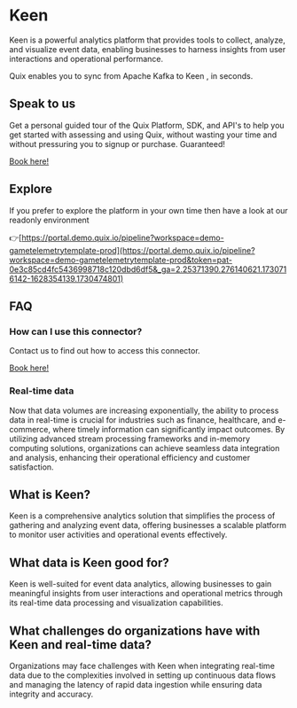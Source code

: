 <!-- START MARKDOWN -->
<!--[tech-name]-->
# Keen

<!--[blurb-about-tech]-->
Keen is a powerful analytics platform that provides tools to collect, analyze, and visualize event data, enabling businesses to harness insights from user interactions and operational performance.

Quix enables you to sync from Apache Kafka <span id="to_or_from">to</span> <span id="techname">Keen</span> , in seconds.

## Speak to us

Get a personal guided tour of the Quix Platform, SDK, and API's to help you get started with assessing and using Quix, without wasting your time and without pressuring you to signup or purchase. Guaranteed!

[Book here!](https://share.hsforms.com/1iW0TmZzKQMChk0lxd_tGiw4yjw2?__hstc=175542013.19c333c2ae8002be5fbc6a17a447e442.1730474801833.1730474801833.1730716142494.2&__hssc=175542013.2.1730716142494&__hsfp=3927774151)

## Explore

If you prefer to explore the platform in your own time then have a look at our readonly environment

👉[https://portal.demo.quix.io/pipeline?workspace=demo-gametelemetrytemplate-prod](https://portal.demo.quix.io/pipeline?workspace=demo-gametelemetrytemplate-prod&token=pat-0e3c85cd4fc5436998718c120dbd6df5&_ga=2.25371390.276140621.1730716142-1628354139.1730474801)

## FAQ 

### How can I use this connector?

Contact us to find out how to access this connector.

[Book here!](https://share.hsforms.com/1iW0TmZzKQMChk0lxd_tGiw4yjw2?__hstc=175542013.19c333c2ae8002be5fbc6a17a447e442.1730474801833.1730474801833.1730716142494.2&__hssc=175542013.2.1730716142494&__hsfp=3927774151)

### Real-time data

Now that data volumes are increasing exponentially, the ability to process data in real-time is crucial for industries such as finance, healthcare, and e-commerce, where timely information can significantly impact outcomes. By utilizing advanced stream processing frameworks and in-memory computing solutions, organizations can achieve seamless data integration and analysis, enhancing their operational efficiency and customer satisfaction.

## What is <span id="techname">Keen</span>?

<!--[tech-seo-text]-->
Keen is a comprehensive analytics solution that simplifies the process of gathering and analyzing event data, offering businesses a scalable platform to monitor user activities and operational events effectively.

## What data is <span id="techname">Keen</span> good for?

<!--[tech-data-seo-text]-->
Keen is well-suited for event data analytics, allowing businesses to gain meaningful insights from user interactions and operational metrics through its real-time data processing and visualization capabilities.

## What challenges do organizations have with <span id="techname">Keen</span> and real-time data?

<!--[tech-challenges-seo-text]-->
Organizations may face challenges with Keen when integrating real-time data due to the complexities involved in setting up continuous data flows and managing the latency of rapid data ingestion while ensuring data integrity and accuracy.
<!-- END MARKDOWN -->